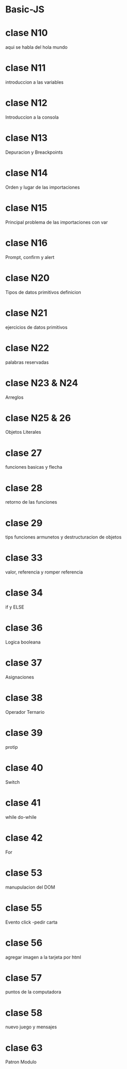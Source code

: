 # Basic-JS
# clase  N10 
aqui se habla del hola mundo

# clase  N11
introduccion a las variables

# clase N12
Introduccion a la consola

# clase N13
Depuracion y Breackpoints

# clase N14
Orden y lugar de las importaciones

# clase N15
Principal problema de las importaciones con var

# clase N16
Prompt, confirm y alert

# clase N20
Tipos de datos primitivos definicion

# clase N21
ejercicios de datos primitivos

# clase N22
palabras reservadas

# clase N23 & N24
Arreglos

# clase N25 & 26
Objetos Literales


# clase 27
funciones basicas y flecha

# clase 28
retorno de las funciones

# clase 29
tips funciones armunetos y destructuracion de objetos

# clase 33
valor, referencia y romper referencia

# clase 34
if y ELSE

# clase 36
Logica booleana


# clase 37
Asignaciones

# clase 38
Operador Ternario

# clase 39
protip

# clase 40
Switch

# clase 41
while do-while

# clase 42
For

# clase 53 
manupulacion del DOM

# clase 55 
Evento click -pedir carta

# clase 56
agregar imagen a la tarjeta por html

# clase 57
puntos de la computadora

# clase 58
nuevo juego y mensajes

# clase 63
Patron Modulo